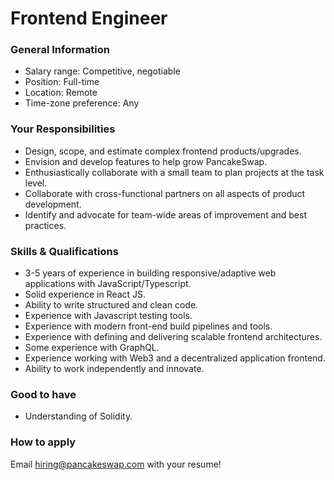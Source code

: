 # Frontend Engineer

### General Information

* Salary range: Competitive, negotiable
* Position: Full-time
* Location: Remote
* Time-zone preference: Any

### Your Responsibilities

* Design, scope, and estimate complex frontend products/upgrades.
* Envision and develop features to help grow PancakeSwap.
* Enthusiastically collaborate with a small team to plan projects at the task level.
* Collaborate with cross-functional partners on all aspects of product development.
* Identify and advocate for team-wide areas of improvement and best practices.

### Skills & Qualifications

* 3-5 years of experience in building responsive/adaptive web applications with JavaScript/Typescript.
* Solid experience in React JS.
* Ability to write structured and clean code.
* Experience with Javascript testing tools.
* Experience with modern front-end build pipelines and tools.
* Experience with defining and delivering scalable frontend architectures.
* Some experience with GraphQL.
* Experience working with Web3 and a decentralized application frontend.
* Ability to work independently and innovate.

### Good to have

* Understanding of Solidity.

### How to apply

Email hiring@pancakeswap.com with your resume!
